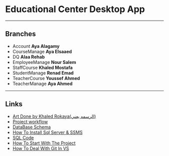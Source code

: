 # **Educational Center Desktop App**

---

## **Branches**

- Account __Aya Alagamy__
- CourseManage __Aya Elsaaed__
- DQ __Alaa Rehab__
- EmployeeManage __Nour Salem__
- StaffCourse __Khaled Mostafa__
- StudentManage __Renad Emad__
- TeacherCourse __Youssef Ahmed__
- TeacherManage __Aya Ahmed__

---

## **Links**

- [Art Done by Khaled Rokaya(الرسمه يعني)](https://view.ziteboard.com/shared/30110024003714)
- [Project workflow](https://drive.google.com/drive/folders/1hqS885dnlGvlmQp3A7qeJkqHeye3cNoc?usp=sharing)
- [DataBase Schema](https://drawsql.app/teams/open-source-project/diagrams/test)
- [How To Install Sql Server & SSMS](https://www.youtube.com/watch?v=4o3sy5E0wA4)
- [SQL Code](https://raw.githubusercontent.com/khaledrokaya/topics/refs/heads/main/SQLQuery3.sql?token=GHSAT0AAAAAACZFYZMP6PLAZ5L6BATDFR7QZZBIJUA)
- [How To Start With The Project](https://drive.google.com/drive/folders/1hqS885dnlGvlmQp3A7qeJkqHeye3cNoc?usp=sharing)
- [How To Deal With Git In VS](https://www.youtube.com/watch?v=8zSVvTQXSIc)
